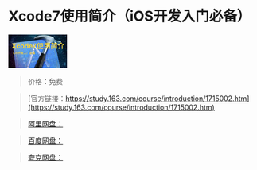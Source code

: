 # Xcode7使用简介（iOS开发入门必备）

![img](../../../assets/study163/free/6631406415283413224.png)

> 价格：免费

> [官方链接：https://study.163.com/course/introduction/1715002.htm](https://study.163.com/course/introduction/1715002.htm)

> [阿里网盘：]()

> [百度网盘：]()

> [夸克网盘：]()

